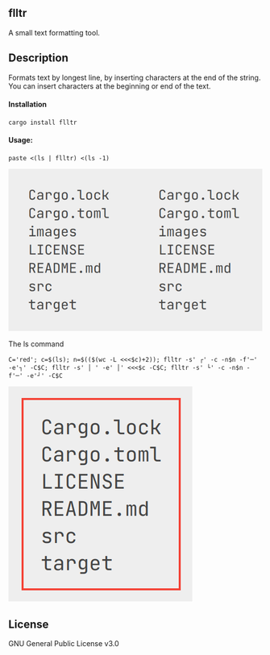 ## flltr

A small text formatting tool.

## Description

Formats text by longest line, by inserting characters at the end of the string. You can insert characters at the beginning or end of the text.
#### Installation
```console
cargo install flltr

```
#### Usage:
```console
paste <(ls | flltr) <(ls -1)
```
![Command paste output.](/images/PasteOutput.png "The command flltr output.")

The ls command
```console
C='red'; c=$(ls); n=$(($(wc -L <<<$c)+2)); flltr -s' ┌' -c -n$n -f'─' -e'┐' -C$C; flltr -s' │ ' -e' │' <<<$c -C$C; flltr -s' └' -c -n$n -f'─' -e'┘' -C$C
```
![Command ls output.](/images/LsOutput.png "The command flltr output.")

## License
GNU General Public License v3.0
